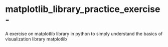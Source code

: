 # matplotlib_library_practice_exercise-
A exercise on matplotlib library in python to simply understand the basics of visualization library matplotlib
